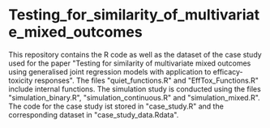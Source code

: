 # Testing_for_similarity_of_multivariate_mixed_outcomes
This repository contains the R code as well as the dataset of the case study used for the paper "Testing for similarity of multivariate mixed outcomes using generalised joint regression models with application to efficacy-toxicity responses".
The files "quiet_functions.R" and "EffTox_Functions.R" include internal functions. 
The simulation study is conducted using the files "simulation_binary.R", "simulation_continuous.R" and "simulation_mixed.R". 
The code for the case study ist stored in "case_study.R" and the corresponding dataset in "case_study_data.Rdata". 
